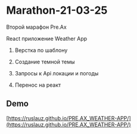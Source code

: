 # Marathon-21-03-25

Второй марафон Pre.Ax

React приложение Weather App

1. Верстка по шаблону

2. Создание темной темы

3. Запросы к Api локации и погоды

4. Перенос на реакт

## Demo

[https://ruslauz.github.io/PRE.AX_WEATHER-APP/](https://ruslauz.github.io/PRE.AX_WEATHER-APP/)
